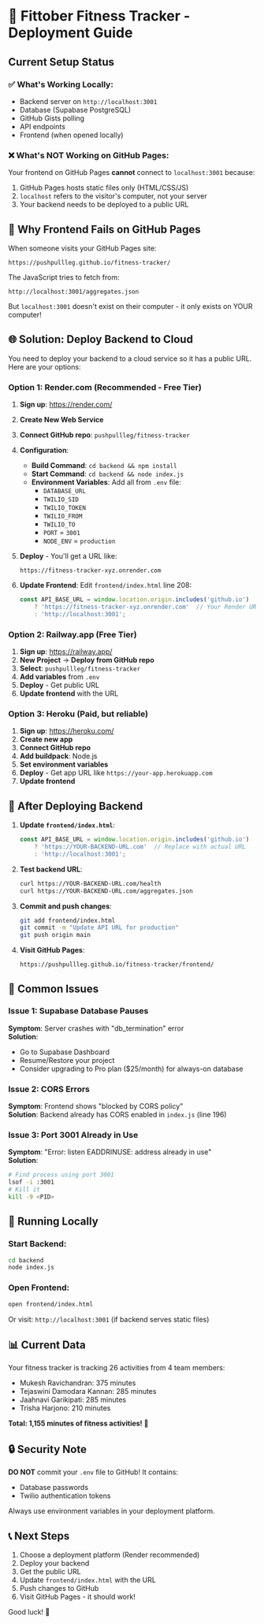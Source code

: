 # 🚀 Fittober Fitness Tracker - Deployment Guide

## Current Setup Status

### ✅ What's Working Locally:
- Backend server on `http://localhost:3001`
- Database (Supabase PostgreSQL)
- GitHub Gists polling
- API endpoints
- Frontend (when opened locally)

### ❌ What's NOT Working on GitHub Pages:
Your frontend on GitHub Pages **cannot** connect to `localhost:3001` because:
1. GitHub Pages hosts static files only (HTML/CSS/JS)
2. `localhost` refers to the visitor's computer, not your server
3. Your backend needs to be deployed to a public URL

## 🔧 Why Frontend Fails on GitHub Pages

When someone visits your GitHub Pages site:
```
https://pushpullleg.github.io/fitness-tracker/
```

The JavaScript tries to fetch from:
```
http://localhost:3001/aggregates.json
```

But `localhost:3001` doesn't exist on their computer - it only exists on YOUR computer!

## 🌐 Solution: Deploy Backend to Cloud

You need to deploy your backend to a cloud service so it has a public URL. Here are your options:

### Option 1: Render.com (Recommended - Free Tier)

1. **Sign up**: https://render.com/
2. **Create New Web Service**
3. **Connect GitHub repo**: `pushpullleg/fitness-tracker`
4. **Configuration**:
   - **Build Command**: `cd backend && npm install`
   - **Start Command**: `cd backend && node index.js`
   - **Environment Variables**: Add all from `.env` file:
     - `DATABASE_URL`
     - `TWILIO_SID`
     - `TWILIO_TOKEN`
     - `TWILIO_FROM`
     - `TWILIO_TO`
     - `PORT` = `3001`
     - `NODE_ENV` = `production`

5. **Deploy** - You'll get a URL like:
   ```
   https://fitness-tracker-xyz.onrender.com
   ```

6. **Update Frontend**: Edit `frontend/index.html` line 208:
   ```javascript
   const API_BASE_URL = window.location.origin.includes('github.io') 
       ? 'https://fitness-tracker-xyz.onrender.com'  // Your Render URL
       : 'http://localhost:3001';
   ```

### Option 2: Railway.app (Free Tier)

1. **Sign up**: https://railway.app/
2. **New Project** → **Deploy from GitHub repo**
3. **Select**: `pushpullleg/fitness-tracker`
4. **Add variables** from `.env`
5. **Deploy** - Get public URL
6. **Update frontend** with the URL

### Option 3: Heroku (Paid, but reliable)

1. **Sign up**: https://heroku.com/
2. **Create new app**
3. **Connect GitHub repo**
4. **Add buildpack**: Node.js
5. **Set environment variables**
6. **Deploy** - Get app URL like `https://your-app.herokuapp.com`
7. **Update frontend**

## 📝 After Deploying Backend

1. **Update `frontend/index.html`**:
   ```javascript
   const API_BASE_URL = window.location.origin.includes('github.io') 
       ? 'https://YOUR-BACKEND-URL.com'  // Replace with actual URL
       : 'http://localhost:3001';
   ```

2. **Test backend URL**:
   ```bash
   curl https://YOUR-BACKEND-URL.com/health
   curl https://YOUR-BACKEND-URL.com/aggregates.json
   ```

3. **Commit and push changes**:
   ```bash
   git add frontend/index.html
   git commit -m "Update API URL for production"
   git push origin main
   ```

4. **Visit GitHub Pages**:
   ```
   https://pushpullleg.github.io/fitness-tracker/frontend/
   ```

## 🐛 Common Issues

### Issue 1: Supabase Database Pauses
**Symptom**: Server crashes with "db_termination" error  
**Solution**: 
- Go to Supabase Dashboard
- Resume/Restore your project
- Consider upgrading to Pro plan ($25/month) for always-on database

### Issue 2: CORS Errors
**Symptom**: Frontend shows "blocked by CORS policy"  
**Solution**: Backend already has CORS enabled in `index.js` (line 196)

### Issue 3: Port 3001 Already in Use
**Symptom**: "Error: listen EADDRINUSE: address already in use"  
**Solution**:
```bash
# Find process using port 3001
lsof -i :3001
# Kill it
kill -9 <PID>
```

## 🏃 Running Locally

### Start Backend:
```bash
cd backend
node index.js
```

### Open Frontend:
```bash
open frontend/index.html
```

Or visit: `http://localhost:3001` (if backend serves static files)

## 📊 Current Data

Your fitness tracker is tracking 26 activities from 4 team members:
- Mukesh Ravichandran: 375 minutes
- Tejaswini Damodara Kannan: 285 minutes
- Jaahnavi Garikipati: 285 minutes
- Trisha Harjono: 210 minutes

**Total: 1,155 minutes of fitness activities! 🎉**

## 🔒 Security Note

**DO NOT** commit your `.env` file to GitHub! It contains:
- Database passwords
- Twilio authentication tokens

Always use environment variables in your deployment platform.

## 📞 Next Steps

1. Choose a deployment platform (Render recommended)
2. Deploy your backend
3. Get the public URL
4. Update `frontend/index.html` with the URL
5. Push changes to GitHub
6. Visit GitHub Pages - it should work!

Good luck! 🚀
